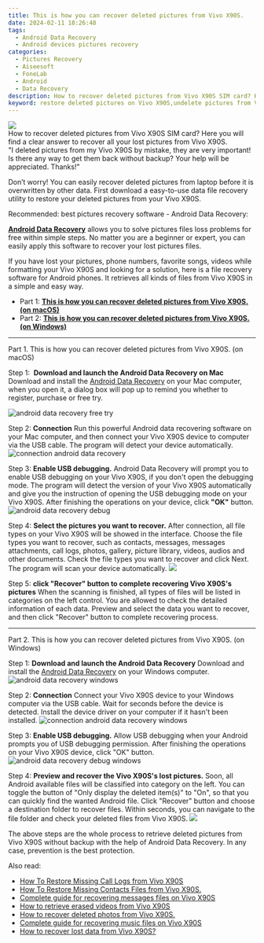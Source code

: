 ```yaml
---
title: This is how you can recover deleted pictures from Vivo X90S.
date: 2024-02-11 18:26:48
tags: 
  - Android Data Recovery
  - Android devices pictures recovery
categories: 
  - Pictures Recovery
  - Aiseesoft
  - FoneLab
  - Android
  - Data Recovery
description: How to recover deleted pictures from Vivo X90S SIM card? Here you will find a clear answer to recover all your lost pictures from Vivo X90S. 
keyword: restore deleted pictures on Vivo X90S,undelete pictures from Vivo X90S,Vivo X90S pictures recovery,retrieve wiped pictures Vivo X90S,save erased pictures from Vivo X90S,unerase pictures,Vivo X90S reset but recover pictures,how to restore your files from Vivo X90S,Vivo X90S issues with pictures deleted,my pictures deleted from Vivo X90S how to undo pictures,how to recover pictures Vivo X90S,extract pictures from water damaged phone Vivo X90S
---
```


<img src="https://img0mobiles.techidaily.com/images/best-assets/devices/vivo/vivo-x90s/1.jpg" class="atpl-imgstyle"  />

<div class="atpl-content atpl-for-fonelab-android recover-pictures">

<div class="atpl-post-description-part-1">
How to recover deleted pictures from Vivo X90S SIM card? Here you will find a clear answer to recover all your lost pictures from Vivo X90S. 
</div>

<div class="atpl-post-description-part-2">
<div class="tpl-content-sub-paragraph-question">
  "I deleted pictures from my Vivo X90S  by mistake, they are very important! Is there any way to get them back without backup? Your help will be appreciated. Thanks!"
</div>
<div class="tpl-content-sub-paragraph-content">
<p>
  Don’t worry! You can easily recover deleted pictures from laptop before it is overwritten by other data. First download a easy-to-use data file recovery utility to restore your deleted pictures from your Vivo X90S.
</p>
</div>
</div>

<div class="atpl-post-description-part-3">
<div class="tpl-content-sub-paragraph-title">
  Recommended: best pictures recovery software - Android Data Recovery:
</div>
<div class="tpl-content-sub-paragraph-content">
  <p>
    <a href="https://tools.techidaily.com/aiseesoft-android-data-recovery/" target="_blank" rel="noopener"><strong>Android Data Recovery</strong></a> allows you to solve pictures files loss problems for free within simple steps. No matter you are a beginner or expert, you can easily apply this software to recover your lost pictures files.
  </p>
</div>
<div class="tpl-content-sub-paragraph-content">
    <p>
      If you have lost your pictures, phone numbers, favorite songs, videos while formatting your Vivo X90S and looking for a solution, here is a file recovery software for Android phones. It retrieves all kinds of files from Vivo X90S in a simple and easy way.
    </p>
</div>
</div>

<ul>
  <li>Part 1: <strong><a href="#p1"> This is how you can recover deleted pictures from Vivo X90S.  (on macOS)</a></strong></li>
  <li>Part 2: <strong><a href="#p2"> This is how you can recover deleted pictures from Vivo X90S.  (on Windows)</a></strong></li>
</ul>



<!-- Part 1 -->
<a id="p1" name="p1" ></a><hr>

<div>
  <span class="atpl-step-part-style">Part 1. This is how you can recover deleted pictures from Vivo X90S. (on macOS)</span>
</div>  

<span class="atpl-stepstyle-a"><span>Step 1: </span></span> <strong>Download and launch the Android Data Recovery on Mac</strong>
Download and install the <a href="https://tools.techidaily.com/aiseesoft-android-data-recovery/" target="_blank" rel="noopener">Android Data Recovery</a> on your Mac computer, when you open it, a dialog box will pop up to remind you whether to register, purchase or free try.

<img src="https://tools.techidaily.com/images/apps/aiseesoft/android-data-recovery/mac-free-try.png" class="atpl-imgstyle" alt="android data recovery free try" />

<span class="atpl-stepstyle-a"><span>Step 2: </span></span> <strong>Connection</strong>
Run this powerful Android data recovering software on your Mac computer, and then connect your Vivo X90S device to computer via the USB cable. The program will detect your device automatically.
<img src="https://tools.techidaily.com/images/apps/aiseesoft/android-data-recovery/mac-connection-interface.jpg" class="atpl-imgstyle" alt="connection android data recovery" />

<span class="atpl-stepstyle-a"><span>Step 3: </span></span> <strong>Enable USB debugging.</strong>
Android Data Recovery will prompt you to enable USB debugging on your Vivo X90S, if you don't open the debugging mode. The program will detect the version of your Vivo X90S automatically and give you the instruction of opening the USB debugging mode on your Vivo X90S. After finishing the operations on your device, click <strong>"OK"</strong> button.
<img src="https://tools.techidaily.com/images/apps/aiseesoft/android-data-recovery/mac-android-usb-debug.jpg"  class="atpl-imgstyle" alt="android data recovery debug" />

<span class="atpl-stepstyle-a"><span>Step 4: </span></span> <strong>Select the pictures you want to recover.</strong>
After connection, all file types on your Vivo X90S will be showed in the interface. Choose the file types you want to recover, such as contacts, messages, messages attachments, call logs, photos, gallery, picture library, videos, audios and other documents. Check the file types you want to recover and click Next. The program will scan your device automatically.
<img src="https://tools.techidaily.com/images/apps/aiseesoft/android-data-recovery/mac-choose-type-photos.jpg" class="atpl-imgstyle"  />

<span class="atpl-stepstyle-a"><span>Step 5: </span></span> <strong>click "Recover" button to  complete recovering Vivo X90S's pictures</strong>
When the scanning is finished, all types of files will be listed in categories on the left control. You are allowed to check the detailed information of each data. Preview and select the data you want to recover, and then click "Recover" button to complete recovering process.


<a id="p2" name="p2"></a><hr>

<!-- Part 2 -->
<div>
  <span class="atpl-step-part-style">Part 2. This is how you can recover deleted pictures from Vivo X90S. (on Windows)</span>
</div>

<span class="atpl-stepstyle-a"><span>Step 1: </span></span> <strong>Download and launch the Android Data Recovery</strong>
Download and install the <a href="https://tools.techidaily.com/aiseesoft-android-data-recovery/" target="_blank" rel="noopener">Android Data Recovery</a> on your Windows computer.
<img src="https://tools.techidaily.com/images/apps/aiseesoft/android-data-recovery/win-start-interface.png"  class="atpl-imgstyle" alt="android data recovery windows" />

<span class="atpl-stepstyle-a"><span>Step 2: </span></span> <strong>Connection</strong>
Connect your Vivo X90S device to your Windows computer via the USB cable. Wait for seconds before the device is detected. Install the device driver on your computer if it hasn't been installed.
<img src="https://tools.techidaily.com/images/apps/aiseesoft/android-data-recovery/win-connection-interface.png" class="atpl-imgstyle" alt="connection android data recovery windows" />

<span class="atpl-stepstyle-a"><span>Step 3: </span></span> <strong>Enable USB debugging.</strong>
Allow USB debugging when your Android prompts you of USB debugging permission. After finishing the operations on your Vivo X90S device, click "OK" button.
<img src="https://tools.techidaily.com/images/apps/aiseesoft/android-data-recovery/win-android-usb-debug.png" class="atpl-imgstyle" alt="android data recovery debug windows" />

<span class="atpl-stepstyle-a"><span>Step 4: </span></span> <strong>Preview and recover the Vivo X90S's lost pictures.</strong>
Soon, all Android available files will be classified into category on the left. You can toggle the button of "Only display the deleted item(s)" to "On", so that you can quickly find the wanted Android file. Click "Recover" button and choose a destination folder to recover files. Within seconds, you can navigate to the file folder and check your deleted files from Vivo X90S.
<img src="https://tools.techidaily.com/images/apps/aiseesoft/android-data-recovery/win-recover-photos.png" class="atpl-imgstyle"  />

<div class="atpl-post-description-part-4">
<div class="tpl-content-sub-paragraph-normal">
    <p>
        The above steps are the whole process to retrieve deleted pictures from Vivo X90S without backup with the help of Android Data Recovery. In any case, prevention is the best protection.
    </p>
</div>
</div>

<ins class="adsbygoogle"
     style="display:block"
     data-ad-client="ca-pub-7571918770474297"
     data-ad-slot="8358498916"
     data-ad-format="auto"
     data-full-width-responsive="true"></ins>

<span class="atpl-alsoreadstyle">Also read:</span>
<div><ul>
<li><a href="/how-to-restore-missing-call-logs-from-vivo-x90s-by-fonelab-android-recover-call-logs/" target="_blank" rel="noopener"><u>How To  Restore Missing Call Logs from Vivo X90S</u></a></li>
<li><a href="/how-to-restore-missing-contacts-files-from-vivo-x90s-by-fonelab-android-recover-contacts/" target="_blank" rel="noopener"><u>How To  Restore Missing Contacts Files from Vivo X90S.</u></a></li>
<li><a href="/complete-guide-for-recovering-messages-files-on-vivo-x90s-by-fonelab-android-recover-messages/" target="_blank" rel="noopener"><u>Complete guide for recovering messages files on Vivo X90S</u></a></li>
<li><a href="/how-to-retrieve-erased-videos-from-vivo-x90s-by-fonelab-android-recover-video/" target="_blank" rel="noopener"><u>How to retrieve erased videos from Vivo X90S</u></a></li>
<li><a href="/how-to-recover-deleted-photos-from-vivo-x90s-by-fonelab-android-recover-photos/" target="_blank" rel="noopener"><u>How to recover deleted photos from Vivo X90S.</u></a></li>
<li><a href="/complete-guide-for-recovering-music-files-on-vivo-x90s-by-fonelab-android-recover-music/" target="_blank" rel="noopener"><u>Complete guide for recovering music files on Vivo X90S</u></a></li>
<li><a href="/how-to-recover-lost-data-from-vivo-x90s-by-fonelab-android-recover-data/" target="_blank" rel="noopener"><u>How to recover lost data from Vivo X90S?</u></a></li>
</ul></div>

</div>
